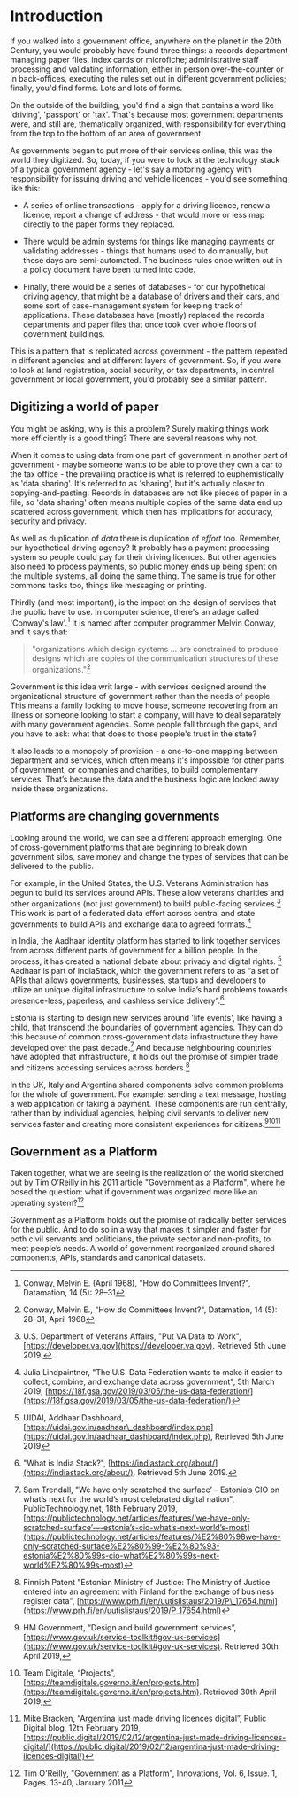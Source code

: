 # Introduction

If you walked into a government office, anywhere on the planet in the 20th Century, you would probably have found three things: a records department managing paper files, index cards or microfiche; administrative staff processing and validating information, either in person over-the-counter or in back-offices, executing the rules set out in different government policies; finally, you'd find forms. Lots and lots of forms.

On the outside of the building, you'd find a sign that contains a word like 'driving', 'passport' or 'tax'. That's because most government departments were, and still are, thematically organized, with responsibility for everything from the top to the bottom of an area of government.

As governments began to put more of their services online, this was the world they digitized. So, today, if you were to look at the technology stack of a typical government agency - let's say a motoring agency with responsibility for issuing driving and vehicle licences - you'd see something like this:

* A series of online transactions - apply for a driving licence, renew a licence, report a change of address - that would more or less map directly to the paper forms they replaced.

* There would be admin systems for things like managing payments or validating addresses - things that humans used to do manually, but these days are semi-automated. The business rules once written out in a policy document have been turned into code.

* Finally, there would be a series of databases - for our hypothetical driving agency, that might be a database of drivers and their cars, and some sort of case-management system for keeping track of applications.  These databases have (mostly) replaced the records departments and paper files that once took over whole floors of government buildings.

This is a pattern that is replicated across government - the pattern repeated in different agencies and at different layers of government. So, if you were to look at land registration, social security, or tax departments, in central government or local government, you'd probably see a similar pattern.

## Digitizing a world of paper

You might be asking, why is this a problem? Surely making things work more efficiently is a good thing? There are several reasons why not.

When it comes to using data from one part of government in another part of government - maybe someone wants to be able to prove they own a car to the tax office - the prevailing practice is what is referred to euphemistically as 'data sharing'.  It's referred to as 'sharing', but it's actually closer to copying-and-pasting. Records in databases are not like pieces of paper in a file, so 'data sharing' often means multiple copies of the same data end up scattered across government, which then has implications for accuracy, security and privacy.

As well as duplication of _data_ there is duplication of _effort_ too. Remember, our hypothetical driving agency? It probably has a payment processing system so people could pay for their driving licences. But other agencies also need to process payments, so public money ends up being spent on the multiple systems, all doing the same thing. The same is true for other commons tasks too, things like messaging or printing.

Thirdly (and most important), is the impact on the design of services that the public have to use. In computer science, there's an adage called 'Conway's law'.[^1] It is named after computer programmer Melvin Conway, and it says that:

> "organizations which design systems ... are constrained to produce designs which are copies of the communication structures of these organizations."[^2]

Government is this idea writ large - with services designed around the organizational structure of government rather than the needs of people. This means a family looking to move house, someone recovering from an illness or someone looking to start a company, will have to deal separately with many government agencies. Some people fall through the gaps, and you have to ask: what that does to those people's trust in the state?

It also leads to a monopoly of provision - a one-to-one mapping between department and services, which often means it's impossible for other parts of government, or companies and charities, to build complementary services. That’s because the data and the business logic are locked away inside these organizations.

## Platforms are changing governments

Looking around the world, we can see a different approach emerging. One of cross-government platforms that are beginning to break down government silos, save money and change the types of services that can be delivered to the public. 

For example, in the United States, the U.S. Veterans Administration has begun to build its services around APIs. These allow veterans charities and other organizations (not just government) to build public-facing services.[^3] This work is part of a federated data effort across central and state governments to build APIs and exchange data to agreed formats.[^4]

In India, the Aadhaar identity platform has started to link together services from across different parts of government for a billion people. In the process, it has created a national debate about privacy and digital rights. [^5] Aadhaar is part of IndiaStack, which the government refers to as “a set of APIs that allows governments, businesses, startups and developers to utilize an unique digital infrastructure to solve India’s hard problems towards presence-less, paperless, and cashless service delivery”.[^6]

Estonia is starting to design new services around 'life events', like having a child, that transcend the boundaries of government agencies. They can do this because of common cross-government data infrastructure they have developed over the past decade.[^7] And because neighbouring countries have adopted that infrastructure, it holds out the promise of simpler trade, and citizens accessing services across borders.[^8]

In the UK, Italy and Argentina shared components solve common problems for the whole of government. For example: sending a text message, hosting a web application or taking a payment. These components are run centrally, rather than by individual agencies, helping civil servants to deliver new services faster and creating more consistent experiences for citizens.[^9][^10][^11]

## Government as a Platform

Taken together, what we are seeing is the realization of the world sketched out by Tim O'Reilly in his 2011 article "Government as a Platform", where he posed the question: what if government was organized more like an operating system?[^12]

Government as a Platform holds out the promise of radically better services for the public. And to do so in a way that makes it simpler and faster for both civil servants and politicians, the private sector and non-profits, to meet people’s needs. A world of government reorganized around shared components, APIs, standards and canonical datasets.

[^1]:   Conway, Melvin E. (April 1968), "How do Committees Invent?", Datamation, 14 (5): 28–31

[^2]:   Conway, Melvin E., "How do Committees Invent?", Datamation, 14 (5): 28–31, April 1968

[^3]:   U.S. Department of Veterans Affairs, "Put VA Data to Work", [https://developer.va.gov](https://developer.va.gov). Retrieved 5th June 2019.

[^4]:   Julia Lindpaintner, "The U.S. Data Federation wants to make it easier to collect, combine, and exchange data across government", 5th March 2019, [https://18f.gsa.gov/2019/03/05/the-us-data-federation/](https://18f.gsa.gov/2019/03/05/the-us-data-federation/)

[^5]:   UIDAI, Addhaar Dashboard, [https://uidai.gov.in/aadhaar\_dashboard/index.php](https://uidai.gov.in/aadhaar_dashboard/index.php), Retrieved 5th June 2019

[^6]:   "What is India Stack?", [https://indiastack.org/about/](https://indiastack.org/about/). Retrieved 5th June 2019.

[^7]:   Sam Trendall, "We have only scratched the surface’ – Estonia’s CIO on what’s next for the world’s most celebrated digital nation", PublicTechnology.net, 18th February 2019, [https://publictechnology.net/articles/features/‘we-have-only-scratched-surface’-–-estonia’s-cio-what’s-next-world’s-most](https://publictechnology.net/articles/features/%E2%80%98we-have-only-scratched-surface%E2%80%99-%E2%80%93-estonia%E2%80%99s-cio-what%E2%80%99s-next-world%E2%80%99s-most)

[^8]:   Finnish Patent  "Estonian Ministry of Justice: The Ministry of Justice entered into an agreement with Finland for the exchange of business register data", [https://www.prh.fi/en/uutislistaus/2019/P\_17654.html](https://www.prh.fi/en/uutislistaus/2019/P_17654.html)

[^9]:   HM Government, “Design and build government services”, [https://www.gov.uk/service-toolkit#gov-uk-services](https://www.gov.uk/service-toolkit#gov-uk-services). Retrieved 30th April 2019,

[^10]:  Team Digitale, “Projects”, [https://teamdigitale.governo.it/en/projects.htm](https://teamdigitale.governo.it/en/projects.htm). Retrieved 30th April 2019,

[^11]:  Mike Bracken, “Argentina just made driving licences digital”, Public Digital blog, 12th February 2019, [https://public.digital/2019/02/12/argentina-just-made-driving-licences-digital/](https://public.digital/2019/02/12/argentina-just-made-driving-licences-digital/)

[^12]:  Tim O'Reilly, "Government as a Platform", Innovations, Vol. 6, Issue. 1, Pages. 13-40, January 2011
